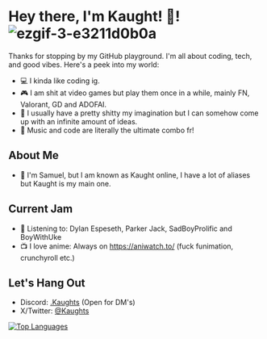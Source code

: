 # Hey there, I'm Kaught! 👋!![ezgif-3-e3211d0b0a](https://github.com/Kaughts/Kaughts/assets/89326272/54cba083-7fe6-494f-a99f-92a601bba7d4)



Thanks for stopping by my GitHub playground. I'm all about coding, tech, and good vibes. Here's a peek into my world:

- 💻 I kinda like coding ig.
- 🎮 I am shit at video games but play them once in a while, mainly FN, Valorant, GD and ADOFAI.
- 🌌 I usually have a pretty shitty my imagination but I can somehow come up with an infinite amount of ideas.
- 🎵 Music and code are literally the ultimate combo fr!

## About Me

- 👦 I'm Samuel, but I am known as Kaught online, I have a lot of aliases but Kaught is my main one.

## Current Jam

- 🎵 Listening to: Dylan Espeseth, Parker Jack, SadBoyProlific and BoyWithUke
- 📺 I love anime: Always on https://aniwatch.to/ (fuck funimation, crunchyroll etc.)

## Let's Hang Out

- Discord: [.Kaughts](discord.gg/Z5WpaU4K) (Open for DM's)
- X/Twitter: [@Kaughts]([link](x.com/Kaughts))

 <a href="https://github.com/" align="left"><img src="https://github-readme-stats.vercel.app/api/top-langs/?username=Kaughts&langs_count=10&title_color=0891b2&text_color=ffffff&icon_color=0891b2&bg_color=1c1917&hide_border=true&locale=en&custom_title=Top%20%Languages" alt="Top Languages" /></a>

